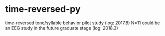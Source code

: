 # time-reversed-py

time-reversed tone/syllable behavior pilot study (log: 2017.8) N=11 
could be an EEG study in the future graduate stage (log: 2018.3) 

